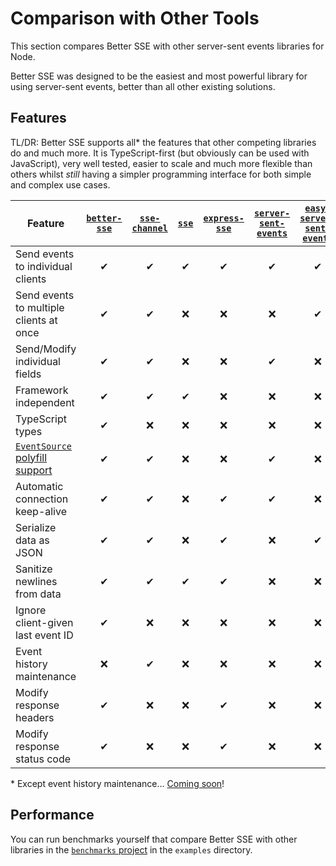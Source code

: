 # Comparison with Other Tools

This section compares Better SSE with other server-sent events libraries for Node.

Better SSE was designed to be the easiest and most powerful library for using server-sent events, better than all other existing solutions.

## Features

TL/DR: Better SSE supports all\* the features that other competing libraries do and much more. It is TypeScript-first (but obviously can be used with JavaScript), very well tested, easier to scale and much more flexible than others whilst *still* having a simpler programming interface for both simple and complex use cases.

|Feature|[`better-sse`](https://www.npmjs.com/package/better-sse)|[`sse-channel`](https://www.npmjs.com/package/sse-channel)|[`sse`](https://www.npmjs.com/package/sse)|[`express-sse`](https://www.npmjs.com/package/express-sse)|[`server-sent-events`](https://www.npmjs.com/package/server-sent-events)|[`easy-server-sent-events`](https://www.npmjs.com/package/easy-server-sent-events)|[`sse-stream`](https://www.npmjs.com/package/sse-stream)|[`sse-pubsub`](https://www.npmjs.com/package/sse-pubsub)|[`nestjs @Sse`](https://docs.nestjs.com/techniques/server-sent-events)|[`hono/streaming`](https://hono.dev/helpers/streaming#streamsse)|
|-|:-:|:-:|:-:|:-:|:-:|:-:|:-:|:-:|:-:|:-:|
|Send events to individual clients|✔|✔|✔|✔|✔|✔|✔|✔|✔|✔|
|Send events to multiple clients at once|✔|✔|❌|❌|❌|✔|❌|✔|❌|❌|
|Send/Modify individual fields|✔|✔|❌|❌|✔|❌|❌|❌|❌|❌|
|Framework independent|✔|✔|✔|❌|❌|❌|✔|✔|❌|❌|
|TypeScript types|✔|❌|❌|❌|❌|❌|❌|❌|✔|✔|
|[`EventSource` polyfill support](https://www.npmjs.com/package/event-source-polyfill)|✔|✔|❌|❌|✔|❌|❌|❌|❌|❌|
|Automatic connection keep-alive|✔|✔|❌|✔|✔|❌|✔|✔|❌|❌|
|Serialize data as JSON|✔|✔|❌|✔|❌|✔|❌|✔|✔|❌|
|Sanitize newlines from data|✔|✔|✔|✔|❌|❌|✔|✔|✔|❌|
|Ignore client-given last event ID|✔|❌|❌|❌|❌|❌|❌|❌|❌|❌|
|Event history maintenance|❌|✔|❌|❌|❌|❌|❌|✔|❌|❌|
|Modify response headers|✔|❌|❌|✔|❌|❌|❌|❌|✔|✔|
|Modify response status code|✔|❌|❌|✔|❌|❌|❌|❌|❌|❌|

\* Except event history maintenance... [Coming soon](https://github.com/MatthewWid/better-sse/issues/16)!

## Performance

You can run benchmarks yourself that compare Better SSE with other libraries in the [`benchmarks` project](../examples) in the `examples` directory.
